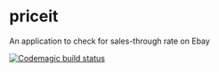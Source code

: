 # priceit

An application to check for sales-through rate on Ebay

[![Codemagic build status](https://api.codemagic.io/apps/5ee6717f4d6c12261f30ab0e/5ee6717f4d6c12261f30ab0d/status_badge.svg)](https://codemagic.io/apps/5ee6717f4d6c12261f30ab0e/5ee6717f4d6c12261f30ab0d/latest_build)
